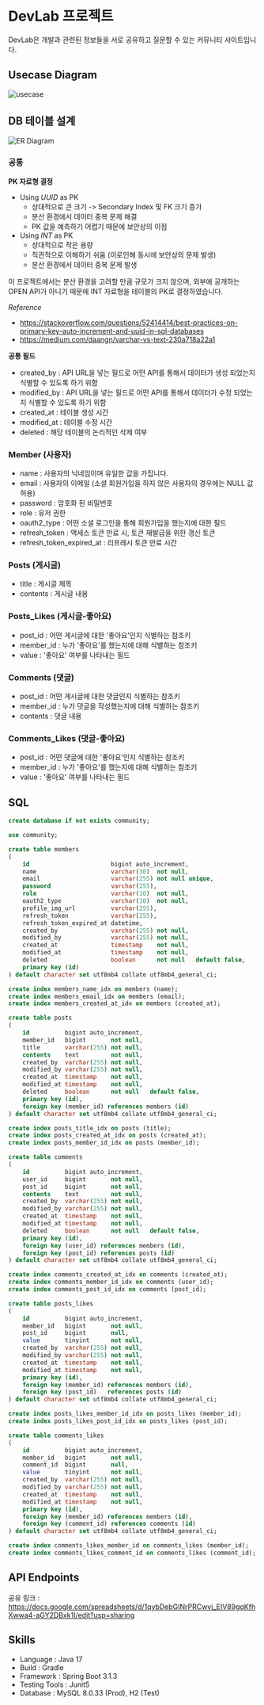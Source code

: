 # DevLab 프로젝트

DevLab은 개발과 관련된 정보들을 서로 공유하고 질문할 수 있는 커뮤니티 사이트입니다.

## Usecase Diagram

![usecase](document/usecase.svg)

## DB 테이블 설계

![ER Diagram](document/erd.svg)

### 공통

**PK 자료형 결정**
- Using _UUID_ as PK
  - 상대적으로 큰 크기 -> Secondary Index 및 FK 크기 증가
  - 분산 환경에서 데이터 중복 문제 해결
  - PK 값을 예측하기 어렵기 때문에 보안상의 이점
- Using _INT_ as PK
  - 상대적으로 작은 용량
  - 직관적으로 이해하기 쉬움 (이로인해 동시에 보안상의 문제 발생)
  - 분산 환경에서 데이터 중복 문제 발생

이 프로젝트에서는 분산 환경을 고려할 만큼 규모가 크지 않으며, 외부에 공개하는 OPEN API가 아니기 때문에 INT 자료형을 테이블의 PK로 결정하였습니다.

_Reference_
- https://stackoverflow.com/questions/52414414/best-practices-on-primary-key-auto-increment-and-uuid-in-sql-databases
- https://medium.com/daangn/varchar-vs-text-230a718a22a1

**공통 필드**
- created_by : API URL을 넣는 필드로 어떤 API를 통해서 데이터가 생성 되었는지 식별할 수 있도록 하기 위함
- modified_by : API URL을 넣는 필드로 어떤 API를 통해서 데이터가 수정 되었는지 식별할 수 있도록 하기 위함
- created_at : 테이블 생성 시간
- modified_at : 테이블 수정 시간
- deleted : 해당 테이블의 논리적인 삭제 여부

### Member (사용자)

- name : 사용자의 닉네임이며 유일한 값을 가집니다.
- email : 사용자의 이메일 (소셜 회원가입을 하지 않은 사용자의 경우에는 NULL 값 허용)
- password : 암호화 된 비밀번호
- role : 유저 권한
- oauth2_type : 어떤 소셜 로그인을 통해 회원가입을 했는지에 대한 필드
- refresh_token : 액세스 토큰 만료 시, 토큰 재발급을 위한 갱신 토큰
- refresh_token_expired_at : 리프레시 토큰 만료 시간

### Posts (게시글)

- title : 게시글 제목
- contents : 게시글 내용

### Posts_Likes (게시글-좋아요)

- post_id : 어떤 게시글에 대한 '좋아요'인지 식별하는 참조키
- member_id : 누가 '좋아요'를 했는지에 대해 식별하는 참조키
- value : '좋아요' 여부를 나타내는 필드

### Comments (댓글)

- post_id : 어떤 게시글에 대한 댓글인지 식별하는 참조키
- member_id : 누가 댓글을 작성했는지에 대해 식별하는 참조키
- contents : 댓글 내용

### Comments_Likes (댓글-좋아요)

- post_id : 어떤 댓글에 대한 '좋아요'인지 식별하는 참조키
- member_id : 누가 '좋아요'를 했는지에 대해 식별하는 참조키
- value : '좋아요' 여부를 나타내는 필드

## SQL

```sql
create database if not exists community;

use community;

create table members
(
    id                       bigint auto_increment,
    name                     varchar(30)  not null,
    email                    varchar(255) not null unique,
    password                 varchar(255),
    role                     varchar(10)  not null,
    oauth2_type              varchar(10)  not null,
    profile_img_url          varchar(255),
    refresh_token            varchar(255),
    refresh_token_expired_at datetime,
    created_by               varchar(255) not null,
    modified_by              varchar(255) not null,
    created_at               timestamp    not null,
    modified_at              timestamp    not null,
    deleted                  boolean      not null   default false,
    primary key (id)
) default character set utf8mb4 collate utf8mb4_general_ci;

create index members_name_idx on members (name);
create index members_email_idx on members (email);
create index members_created_at_idx on members (created_at);

create table posts
(
    id          bigint auto_increment,
    member_id   bigint       not null,
    title       varchar(255) not null,
    contents    text         not null,
    created_by  varchar(255) not null,
    modified_by varchar(255) not null,
    created_at  timestamp    not null,
    modified_at timestamp    not null,
    deleted     boolean      not null   default false,
    primary key (id),
    foreign key (member_id) references members (id)
) default character set utf8mb4 collate utf8mb4_general_ci;

create index posts_title_idx on posts (title);
create index posts_created_at_idx on posts (created_at);
create index posts_member_id_idx on posts (member_id);

create table comments
(
    id          bigint auto_increment,
    user_id     bigint       not null,
    post_id     bigint       not null,
    contents    text         not null,
    created_by  varchar(255) not null,
    modified_by varchar(255) not null,
    created_at  timestamp    not null,
    modified_at timestamp    not null,
    deleted     boolean      not null   default false,
    primary key (id),
    foreign key (user_id) references members (id),
    foreign key (post_id) references posts (id)
) default character set utf8mb4 collate utf8mb4_general_ci;

create index comments_created_at_idx on comments (created_at);
create index comments_member_id_idx on comments (user_id);
create index comments_post_id_idx on comments (post_id);

create table posts_likes
(
    id          bigint auto_increment,
    member_id   bigint       not null,
    post_id     bigint       null,
    value       tinyint      not null,
    created_by  varchar(255) not null,
    modified_by varchar(255) not null,
    created_at  timestamp    not null,
    modified_at timestamp    not null,
    primary key (id),
    foreign key (member_id) references members (id),
    foreign key (post_id)   references posts (id)
) default character set utf8mb4 collate utf8mb4_general_ci;

create index posts_likes_member_id_idx on posts_likes (member_id);
create index posts_likes_post_id_idx on posts_likes (post_id);

create table comments_likes
(
    id          bigint auto_increment,
    member_id   bigint       not null,
    comment_id  bigint       null,
    value       tinyint      not null,
    created_by  varchar(255) not null,
    modified_by varchar(255) not null,
    created_at  timestamp    not null,
    modified_at timestamp    not null,
    primary key (id),
    foreign key (member_id) references members (id),
    foreign key (comment_id) references comments (id)
) default character set utf8mb4 collate utf8mb4_general_ci;

create index comments_likes_member_id on comments_likes (member_id);
create index comments_likes_comment_id on comments_likes (comment_id);
```

## API Endpoints

공유 링크 : https://docs.google.com/spreadsheets/d/1qybDebGINrPRCwvj_EIV89gqKfhXwwa4-aGY2DBxk1I/edit?usp=sharing

## Skills

- Language : Java 17
- Build : Gradle
- Framework : Spring Boot 3.1.3
- Testing Tools : Junit5
- Database : MySQL 8.0.33 (Prod), H2 (Test)
